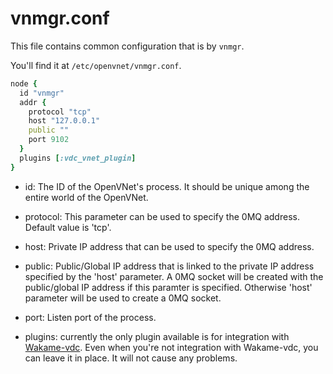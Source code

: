 # vnmgr.conf

This file contains common configuration that is by `vnmgr`.

You'll find it at `/etc/openvnet/vnmgr.conf`.

```ruby
node {
  id "vnmgr"
  addr {
    protocol "tcp"
    host "127.0.0.1"
    public ""
    port 9102
  }
  plugins [:vdc_vnet_plugin]
}
```

* id: The ID of the OpenVNet's process. It should be unique among the entire world of the OpenVNet.

* protocol: This parameter can be used to specify the 0MQ address. Default value is 'tcp'.

* host: Private IP address that can be used to specify the 0MQ address.

* public: Public/Global IP address that is linked to the private IP address specified by the 'host' parameter.
            A 0MQ socket will be created with the public/global IP address if this paramter is specified.
            Otherwise 'host' parameter will be used to create a 0MQ socket.

* port: Listen port of the process.

* plugins: currently the only plugin available is for integration with [Wakame-vdc](http://wakame-vdc.org). Even when you're not integration with Wakame-vdc, you can leave it in place. It will not cause any problems.
